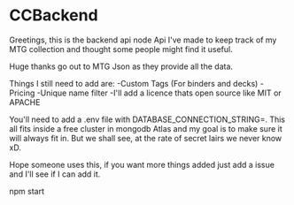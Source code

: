 # CCBackend

Greetings, this is the backend api node Api I've made to keep track of my MTG collection and thought some people might find it useful.

Huge thanks go out to MTG Json as they provide all the data. 

Things I still need to add are:
  -Custom Tags (For binders and decks)
  -Pricing
  -Unique name filter
  -I'll add a licence thats open source like MIT or APACHE
  
You'll need to add a .env file with DATABASE_CONNECTION_STRING=<Your mongodb connection string>. This all fits inside a free cluster in mongodb Atlas and my goal is to make sure it will always fit in. But we shall see, at the rate of secret lairs we never know xD.

Hope someone uses this, if you want more things added just add a issue and I'll see if I can add it.

  npm start
